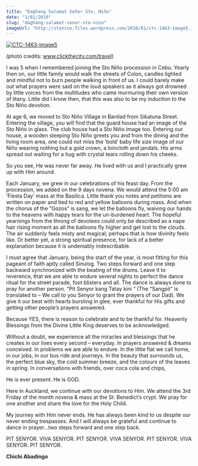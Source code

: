 ```yaml
---
title: "Daghang Salamat Señor Sto. Niño"
date: "1/01/2010"
slug: "daghang-salamat-senor-sto-nino"
imageUrl: "http://stonino.files.wordpress.com/2010/01/ctc-1463-image5.jpg?w=300&resize=334%2C227"
---
```


[![](http://stonino.files.wordpress.com/2010/01/ctc-1463-image5.jpg?w=300&resize=334%2C227 "CTC-1463-image5")](http://stonino.files.wordpress.com/2010/01/ctc-1463-image5.jpg)

(photo credits: www.clickthecity.com/travel)

I was 5 when I remembered joining the Sto Niño procession in Cebu. Yearly then on, our little family would walk the streets of Colon, candles lighted and mindful not to burn people walking in front of us. I could barely make out what prayers were said on the loud speakers as it always got drowned by little voices from the multitudes who came murmuring their own version of litany. Little did I know then, that this was also to be my induction to the Sto Niño devotion.

At age 6, we moved to Sto Niño Village in Banilad from Sikatuna Street. Entering the village, you will find that the guard house had an image of the Sto Niño in glass. The club house had a Sto Niño image too. Entering our house, a wooden sleeping Sto Niño greets you and from the dining and the living room area, one could not miss the ‘bold’ baby life size image of our Niño wearing nothing but a gold crown, a loincloth and jandals. His arms spread out waiting for a hug with crystal tears rolling down his cheeks.

So you see, He was never far away. He lived with us and I practically grew up with Him around.

Each January, we grew in our celebrations of his feast day. From the procession, we added on the 9 days novena. We would attend the 5:00 am ‘Fiesta Day’ mass at the Basilica. Little thank you notes and petitions are written on paper and tied to red and yellow balloons during mass. And when the chorus of the “Gozos” is sang, we let the balloons fly, waiving our hands to the heavens with happy tears for the un-burdened heart. The hopeful yearnings from the throng of devotees could only be described as a nape hair rising moment as all the balloons fly higher and get lost to the clouds. The air suddenly feels misty and magical; perhaps that is how divinity feels like. Or better yet, a strong spiritual presence, for lack of a better explanation because it is undeniably indescribable.

I must agree that January, being the start of the year, is most fitting for this pageant of faith aptly called Sinulog. Two steps forward and one step backward synchronized with the beating of the drums. Leave it to reverence, that we are able to endure several nights to perfect the dance ritual for the street parade, foot blisters and all. The dance is always done to pray for another person. “Pit Senyor kang Tatay kini “ (The “Sangpit” is translated to – We call to you Senyor to grant the prayers of our Dad). We give it our best with hearts bursting in glee, ever thankful for His gifts and getting other people’s prayers answered.

Because YES, there is reason to celebrate and to be thankful for. Heavenly Blessings from the Divine Little King deserves to be acknowledged.

Without a doubt, we experience all the miracles and blessings that he creates in our lives every second – everyday. In prayers answered & dreams conceived. In problems we are able to endure. In the little flat we call home, in our jobs, in our bus ride and journeys. In the beauty that surrounds us, the perfect blue sky, the cold summer breeze, and the colours of the leaves in spring. In conversations with friends, over coca cola and chips,

He is ever present. He is GOD.

Here in Auckland, we continue with our devotions to Him. We attend the 3rd Friday of the month novena & mass at the St. Benedict’s crypt. We pray for one another and share the love for the Holy Child.

My journey with Him never ends. He has always been kind to us despite our never ending trespasses. And I will always be grateful and continue to dance in prayer…two steps forward and one step back.

PIT SENYOR. VIVA SENYOR. PIT SENYOR. VIVA SENYOR. PIT SENYOR. VIVA SENYOR. PIT SENYOR.

**Chichi Abadingo**